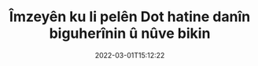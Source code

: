 ---
############################# Static ############################
layout: "auto-gen-signature"
date: 2022-03-01T15:12:22
draft: false
operation: Update
signaturetype: Barcode
fileformat: Dot
productName: Java
lang: ku
productCode: java
otherformats: pdf doc docx docm dot dotm dotx odt ott rtf xls xlsx xlsm xlsb csv ods ots xltx xltm ppt pptx pps ppsx odp otp potx potm pptm ppsm
breadcrumb: Put Barcode signature on Dot for Java

############################# Head ############################
head_title: "Îmzeyên Barcode li pelên Dot bi Java hatine danîn nûve bikin"
head_description: "Ji bo têgihîştina koda Java ji bo nûvekirina îmzeyan a Barcode di belgeyên Dot yên îmzekirî de hêsan û hêsan bikar bînin."

############################# Header ############################
title: "Îmzeyên ku li pelên Dot hatine danîn biguherînin û nûve bikin"
description: "API ji bo Java fonksîyonê ji bo îmzeyên Barcode di belgeyên Dot de nûve dike. E-îmzeyan di hundirê belgeyên xwe yên Dot de bi çend rêzikên koda Java zû û bi hêsanî nûve bikin."
bg_image: "https://cms.admin.containerize.com/templates/aspose/App_Themes/V3/images/bg/header1.png"
bg_overlay: false
button:
    enable: true

############################# SubMenu ############################
submenu:
    enable: true

    left:
        img_alt: "GroupDocs.Signature for Java"
        image: "https://cms.admin.containerize.com/templates/groupdocs/images/product-logos/90x90-noborder/groupdocs-signature-java.png"
        product: "GroupDocs.Signature"
        platform: "Java"



############################# About ############################
about:
    enable: true
    title: "Li ser taybetmendiyên API-ê yên GroupDocs.Signature for Java fêr bibin"
    content: |
        [GroupDocs.Signature for Java](https://products.groupdocs.com/signature/java/) Fonksiyonên API-ê hilbijarkek berfireh dihewîne da ku bi karanîna îmzeyên elektronîkî di formên belgeyên daxwazê ​​​​de were xebitandin. Berfirehiya e-îmzayên mîna nivîs, wêne, sertîfîkayên dîjîtal, barkod, QR-kod, stamp an metadata têne piştgirî kirin. Xerîdar dikarin li PDF, belgeyên MS Word, pirtûkên xebatê yên MS Excel, pêşandanên MS PowerPoint, pelên Adobe Photoshop û cûrbecûr formatên wêneyê lê zêde bikin, jêbirin, biguherînin, rast bikin an bigerin. Gelek taybetmendî û mîhengên kêrhatî hene.
    

############################# Steps ############################
steps:
    enable: true
    title_left: "Meriv çawa îmzeyên Barcode di belgeya xweya Dot de biguherîne"
    content_left: |
        [GroupDocs.Signature for Java](https://products.groupdocs.com/signature/java/) taybetmendiyên bikêrhatî yên mîna nûvekirina îmzeyên Barcode yên ku li belgeyên Dot hatine danîn, vedihewîne. Ew gengaz dike ku taybetmendiyên îmzeyan bêyî kodek zêde biguhezîne.
        
        * Ji bo destpêkê, tişta Îmzeyê biafirînin ku wekî rêgezek pîvana çêkerê ji belgeyek ku tê xwestin were nûve kirin derbas dibe.
        * Dûv re, tiştek nîşanek taybetî ya guncan destnîşan bikin û nasname û taybetmendiyên wê yên ku divê werin guheztin saz bikin.
        * Di dawiyê de, gazî rêbaza Nûvekirina Îmzeyê bikin ku tiştek nîşana taybetî derbas dike.
        * Pêvajoya nûvekirina encaman li gorî agahdariya we.

    title_right: "Pêdiviyên Sîstemê"
    content_right: |
        GroupDocs.Signature for Java li ser hemî platform û pergalên xebitandinê yên sereke têne piştgirî kirin. Berî ku hûn koda jêrîn bicîh bikin, ji kerema xwe pê ewle bibin ku we şertên jêrîn li ser pergala we hatine saz kirin.

        * Pergalên xebitandinê: Microsoft Windows, Linux, MacOS
        * Jîngehên pêşkeftinê: NetBeans, Intellij IDEA, Eclipse, etc.
        * Java runtime: J2SE 6.0 and above
        * Guhertoya herî dawî ya GroupDocs.Signature for Java ji [Maven](https://repository.groupdocs.com/webapp/#/artifacts/browse/tree/General/repo/com/groupdocs/groupdocs-signature) dakêşîne
         
    code: |
        ```java    
                
        // Set up input Dot file
        String filePath = "input.dot";
        // Set up output file
        String outputFilePath = "output.dot";

        // Instantiate Signature for input file
        Signature signature = new Signature(filePath);

        // Id of signature which is supposed to be updated
        // such Id might be got as a result of search operation
        String id = "07f83369-318b-41ad-a843-732417b912c2";

        // provide signature features to update
        // set up particular signature id
        BarcodeSignature signatureToUpdate = new BarcodeSignature(id);

        // specify signature width
        signatureToUpdate.setWidth(300);
        // specify signature height
        signatureToUpdate.setHeight(50);
        // set left position
        signatureToUpdate.setLeft(80);
        // set top position
        signatureToUpdate.setTop(100);

        // update signature
        Boolean updateResult = signature.update(outputFilePath, signatureToUpdate);

        // process updation result
        if (updateResult)
        {
                System.out.println("Signature was updated successfully!");
        }
        ```

############################# Demos ############################
demos:
    enable: true
    title: "Nûvekirina îmzeyên Barcode li ser rûpelên belgeyê - Demo Zindî"
    content: |
       Bi seredana malpera [GroupDocs.Signature App](https://products.groupdocs.app/signature/family) aniha gelek îmzeyên elektronîkî yên belgeya Dot biguherînin.          

############################# More Formats ############################
more_formats:
    enable: true
    title: "Bi rêya Java îmzeyên cihêreng ên Barcode nûve bikin"
    content: |
        "Guhertina îmzeyên dîjîtal ên ku di formên belgeyên cihêreng de têne danîn. Daneyên îmzeyan bêyî kodek zêde nûve bikin."
    format: 
       
       
back_to_top:
    enable: true
---